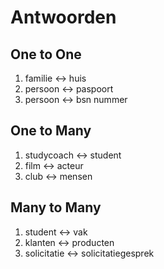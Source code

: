 # Antwoorden

## One to One
1. familie <-> huis
2. persoon <-> paspoort
3. persoon <-> bsn nummer

## One to Many
1. studycoach <-> student
2. film <-> acteur
3. club <-> mensen
   
## Many to Many
1. student <-> vak
2. klanten <-> producten
3. solicitatie <-> solicitatiegesprek